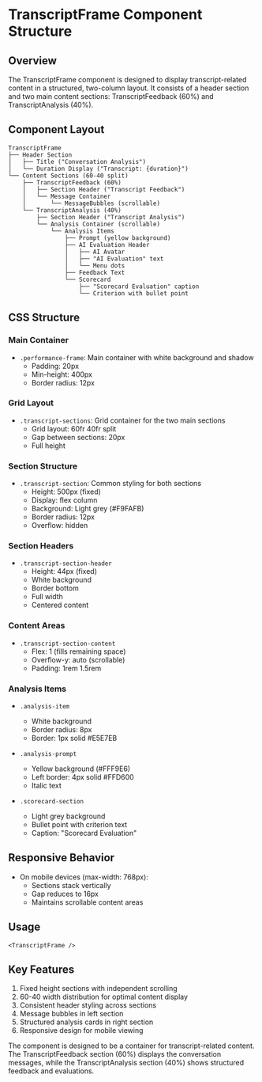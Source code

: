 # TranscriptFrame Component Structure

## Overview
The TranscriptFrame component is designed to display transcript-related content in a structured, two-column layout. It consists of a header section and two main content sections: TranscriptFeedback (60%) and TranscriptAnalysis (40%).

## Component Layout

```
TranscriptFrame
├── Header Section
│   ├── Title ("Conversation Analysis")
│   └── Duration Display ("Transcript: {duration}")
└── Content Sections (60-40 split)
    ├── TranscriptFeedback (60%)
    │   ├── Section Header ("Transcript Feedback")
    │   └── Message Container
    │       └── MessageBubbles (scrollable)
    └── TranscriptAnalysis (40%)
        ├── Section Header ("Transcript Analysis")
        └── Analysis Container (scrollable)
            └── Analysis Items
                ├── Prompt (yellow background)
                ├── AI Evaluation Header
                │   ├── AI Avatar
                │   ├── "AI Evaluation" text
                │   └── Menu dots
                ├── Feedback Text
                └── Scorecard
                    ├── "Scorecard Evaluation" caption
                    └── Criterion with bullet point
```

## CSS Structure

### Main Container
- `.performance-frame`: Main container with white background and shadow
  - Padding: 20px
  - Min-height: 400px
  - Border radius: 12px

### Grid Layout
- `.transcript-sections`: Grid container for the two main sections
  - Grid layout: 60fr 40fr split
  - Gap between sections: 20px
  - Full height

### Section Structure
- `.transcript-section`: Common styling for both sections
  - Height: 500px (fixed)
  - Display: flex column
  - Background: Light grey (#F9FAFB)
  - Border radius: 12px
  - Overflow: hidden

### Section Headers
- `.transcript-section-header`
  - Height: 44px (fixed)
  - White background
  - Border bottom
  - Full width
  - Centered content

### Content Areas
- `.transcript-section-content`
  - Flex: 1 (fills remaining space)
  - Overflow-y: auto (scrollable)
  - Padding: 1rem 1.5rem

### Analysis Items
- `.analysis-item`
  - White background
  - Border radius: 8px
  - Border: 1px solid #E5E7EB
  
- `.analysis-prompt`
  - Yellow background (#FFF9E6)
  - Left border: 4px solid #FFD600
  - Italic text
  
- `.scorecard-section`
  - Light grey background
  - Bullet point with criterion text
  - Caption: "Scorecard Evaluation"

## Responsive Behavior
- On mobile devices (max-width: 768px):
  - Sections stack vertically
  - Gap reduces to 16px
  - Maintains scrollable content areas

## Usage
```tsx
<TranscriptFrame />
```

## Key Features
1. Fixed height sections with independent scrolling
2. 60-40 width distribution for optimal content display
3. Consistent header styling across sections
4. Message bubbles in left section
5. Structured analysis cards in right section
6. Responsive design for mobile viewing

The component is designed to be a container for transcript-related content. The TranscriptFeedback section (60%) displays the conversation messages, while the TranscriptAnalysis section (40%) shows structured feedback and evaluations. 